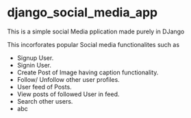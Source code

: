 # django_social_media_app

This is a simple social Media pplication made purely in DJango

This incorforates popular Social media functionalites such as 
* Signup User.
* Signin User.
* Create Post of Image having caption functionality.
* Follow/ Unfollow other user profiles.
* User feed of Posts.
* View posts of followed User in feed.
* Search other users.
* abc
